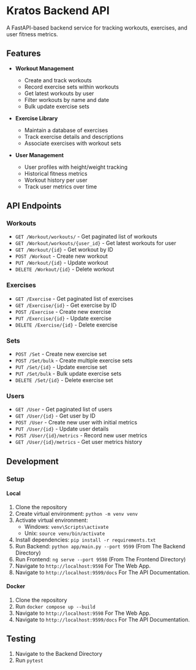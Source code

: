 # Kratos Backend API

A FastAPI-based backend service for tracking workouts, exercises, and user fitness metrics.

## Features

- **Workout Management**
  - Create and track workouts
  - Record exercise sets within workouts
  - Get latest workouts by user
  - Filter workouts by name and date
  - Bulk update exercise sets

- **Exercise Library**
  - Maintain a database of exercises
  - Track exercise details and descriptions
  - Associate exercises with workout sets

- **User Management**
  - User profiles with height/weight tracking
  - Historical fitness metrics
  - Workout history per user
  - Track user metrics over time

## API Endpoints

### Workouts
- `GET /Workout/workouts/` - Get paginated list of workouts
- `GET /Workout/workouts/{user_id}` - Get latest workouts for user
- `GET /Workout/{id}` - Get workout by ID
- `POST /Workout` - Create new workout
- `PUT /Workout/{id}` - Update workout
- `DELETE /Workout/{id}` - Delete workout

### Exercises
- `GET /Exercise` - Get paginated list of exercises
- `GET /Exercise/{id}` - Get exercise by ID
- `POST /Exercise` - Create new exercise
- `PUT /Exercise/{id}` - Update exercise
- `DELETE /Exercise/{id}` - Delete exercise

### Sets
- `POST /Set` - Create new exercise set
- `POST /Set/bulk` - Create multiple exercise sets
- `PUT /Set/{id}` - Update exercise set
- `PUT /Set/bulk` - Bulk update exercise sets
- `DELETE /Set/{id}` - Delete exercise set

### Users
- `GET /User` - Get paginated list of users
- `GET /User/{id}` - Get user by ID
- `POST /User` - Create new user with initial metrics
- `PUT /User/{id}` - Update user details
- `POST /User/{id}/metrics` - Record new user metrics
- `GET /User/{id}/metrics` - Get user metrics history

## Development

### Setup

#### Local
1. Clone the repository
2. Create virtual environment: `python -m venv venv`
3. Activate virtual environment:
   - Windows: `venv\Scripts\activate`
   - Unix: `source venv/bin/activate`
4. Install dependencies: `pip install -r requirements.txt`
5. Run Backend: `python app/main.py --port 9599` (From The Backend Directory)
6. Run Frontend: `ng serve --port 9598` (From The Frontend Directory)
7. Navigate to `http://localhost:9598` For The Web App.
8. Navigate to `http://localhost:9599/docs` For The API Documentation.

#### Docker
1. Clone the repository
2. Run `docker compose up --build`
3. Navigate to `http://localhost:9598` For The Web App.
4. Navigate to `http://localhost:9599/docs` For The API Documentation.

## Testing
1. Navigate to the Backend Directory
2. Run `pytest`

